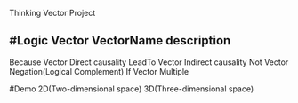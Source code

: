 Thinking Vector Project

#Logic Vector
VectorName          description
-------------------------------------------------
Because Vector      Direct causality
LeadTo Vector       Indirect causality
Not Vector          Negation(Logical Complement)
If Vector           Multiple

#Demo
2D(Two-dimensional space)
3D(Three-dimensional space)